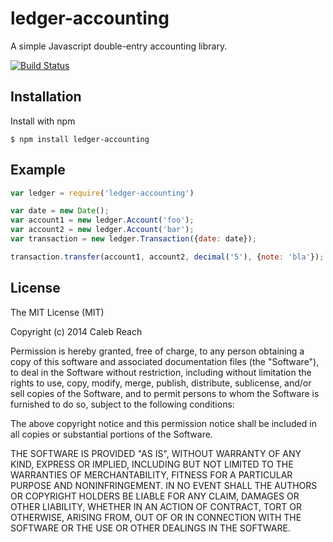
# ledger-accounting

  A simple Javascript double-entry accounting library.

  [![Build Status](https://travis-ci.org/monstercat/ledger-accounting.png)](https://travis-ci.org/monstercat/ledger-accounting)

## Installation

  Install with npm

    $ npm install ledger-accounting

## Example

```js
var ledger = require('ledger-accounting')

var date = new Date();
var account1 = new ledger.Account('foo');
var account2 = new ledger.Account('bar');
var transaction = new ledger.Transaction({date: date});

transaction.transfer(account1, account2, decimal('5'), {note: 'bla'});
```

## License

  The MIT License (MIT)

  Copyright (c) 2014 Caleb Reach

  Permission is hereby granted, free of charge, to any person obtaining a copy
  of this software and associated documentation files (the "Software"), to deal
  in the Software without restriction, including without limitation the rights
  to use, copy, modify, merge, publish, distribute, sublicense, and/or sell
  copies of the Software, and to permit persons to whom the Software is
  furnished to do so, subject to the following conditions:

  The above copyright notice and this permission notice shall be included in
  all copies or substantial portions of the Software.

  THE SOFTWARE IS PROVIDED "AS IS", WITHOUT WARRANTY OF ANY KIND, EXPRESS OR
  IMPLIED, INCLUDING BUT NOT LIMITED TO THE WARRANTIES OF MERCHANTABILITY,
  FITNESS FOR A PARTICULAR PURPOSE AND NONINFRINGEMENT. IN NO EVENT SHALL THE
  AUTHORS OR COPYRIGHT HOLDERS BE LIABLE FOR ANY CLAIM, DAMAGES OR OTHER
  LIABILITY, WHETHER IN AN ACTION OF CONTRACT, TORT OR OTHERWISE, ARISING FROM,
  OUT OF OR IN CONNECTION WITH THE SOFTWARE OR THE USE OR OTHER DEALINGS IN
  THE SOFTWARE.
